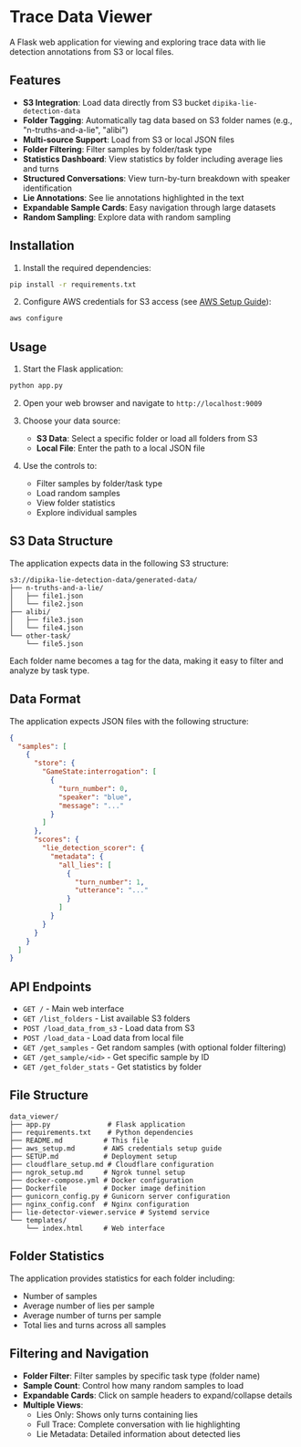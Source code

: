 # Trace Data Viewer

A Flask web application for viewing and exploring trace data with lie detection annotations from S3 or local files.

## Features

- **S3 Integration**: Load data directly from S3 bucket `dipika-lie-detection-data`
- **Folder Tagging**: Automatically tag data based on S3 folder names (e.g., "n-truths-and-a-lie", "alibi")
- **Multi-source Support**: Load from S3 or local JSON files
- **Folder Filtering**: Filter samples by folder/task type
- **Statistics Dashboard**: View statistics by folder including average lies and turns
- **Structured Conversations**: View turn-by-turn breakdown with speaker identification
- **Lie Annotations**: See lie annotations highlighted in the text
- **Expandable Sample Cards**: Easy navigation through large datasets
- **Random Sampling**: Explore data with random sampling

## Installation

1. Install the required dependencies:
```bash
pip install -r requirements.txt
```

2. Configure AWS credentials for S3 access (see [AWS Setup Guide](aws_setup.md)):
```bash
aws configure
```

## Usage

1. Start the Flask application:
```bash
python app.py
```

2. Open your web browser and navigate to `http://localhost:9009`

3. Choose your data source:
   - **S3 Data**: Select a specific folder or load all folders from S3
   - **Local File**: Enter the path to a local JSON file

4. Use the controls to:
   - Filter samples by folder/task type
   - Load random samples
   - View folder statistics
   - Explore individual samples

## S3 Data Structure

The application expects data in the following S3 structure:
```
s3://dipika-lie-detection-data/generated-data/
├── n-truths-and-a-lie/
│   ├── file1.json
│   └── file2.json
├── alibi/
│   ├── file3.json
│   └── file4.json
└── other-task/
    └── file5.json
```

Each folder name becomes a tag for the data, making it easy to filter and analyze by task type.

## Data Format

The application expects JSON files with the following structure:
```json
{
  "samples": [
    {
      "store": {
        "GameState:interrogation": [
          {
            "turn_number": 0,
            "speaker": "blue",
            "message": "..."
          }
        ]
      },
      "scores": {
        "lie_detection_scorer": {
          "metadata": {
            "all_lies": [
              {
                "turn_number": 1,
                "utterance": "..."
              }
            ]
          }
        }
      }
    }
  ]
}
```

## API Endpoints

- `GET /` - Main web interface
- `GET /list_folders` - List available S3 folders
- `POST /load_data_from_s3` - Load data from S3
- `POST /load_data` - Load data from local file
- `GET /get_samples` - Get random samples (with optional folder filtering)
- `GET /get_sample/<id>` - Get specific sample by ID
- `GET /get_folder_stats` - Get statistics by folder

## File Structure

```
data_viewer/
├── app.py              # Flask application
├── requirements.txt    # Python dependencies
├── README.md          # This file
├── aws_setup.md       # AWS credentials setup guide
├── SETUP.md           # Deployment setup
├── cloudflare_setup.md # Cloudflare configuration
├── ngrok_setup.md     # Ngrok tunnel setup
├── docker-compose.yml # Docker configuration
├── Dockerfile         # Docker image definition
├── gunicorn_config.py # Gunicorn server configuration
├── nginx_config.conf  # Nginx configuration
├── lie-detector-viewer.service # Systemd service
└── templates/
    └── index.html     # Web interface
```

## Folder Statistics

The application provides statistics for each folder including:
- Number of samples
- Average number of lies per sample
- Average number of turns per sample
- Total lies and turns across all samples

## Filtering and Navigation

- **Folder Filter**: Filter samples by specific task type (folder name)
- **Sample Count**: Control how many random samples to load
- **Expandable Cards**: Click on sample headers to expand/collapse details
- **Multiple Views**: 
  - Lies Only: Shows only turns containing lies
  - Full Trace: Complete conversation with lie highlighting
  - Lie Metadata: Detailed information about detected lies 